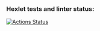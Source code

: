 ### Hexlet tests and linter status:
[![Actions Status](https://github.com/user-die/layout-designer-project-59/workflows/hexlet-check/badge.svg)](https://github.com/user-die/layout-designer-project-59/actions)